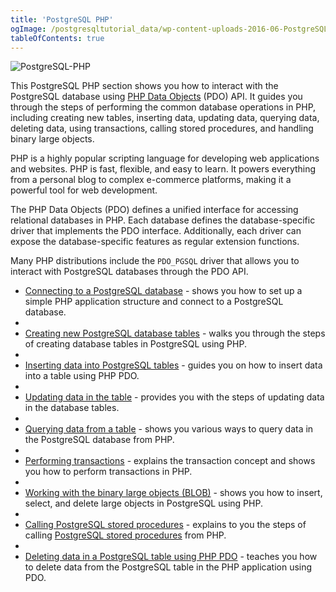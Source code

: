 ```yaml
---
title: 'PostgreSQL PHP'
ogImage: /postgresqltutorial_data/wp-content-uploads-2016-06-PostgreSQL-PHP-1.png
tableOfContents: true
---
```



![PostgreSQL-PHP](/postgresqltutorial_data/wp-content-uploads-2016-06-PostgreSQL-PHP-1.png)

This PostgreSQL PHP section shows you how to interact with the PostgreSQL database using [PHP Data Objects](http://php.net/manual/en/book.pdo.php) (PDO) API. It guides you through the steps of performing the common database operations in PHP, including creating new tables, inserting data, updating data, querying data, deleting data, using transactions, calling stored procedures, and handling binary large objects.

PHP is a highly popular scripting language for developing web applications and websites. PHP is fast, flexible, and easy to learn. It powers everything from a personal blog to complex e-commerce platforms, making it a powerful tool for web development.

The PHP Data Objects (PDO) defines a unified interface for accessing relational databases in PHP. Each database defines the database-specific driver that implements the PDO interface. Additionally, each driver can expose the database-specific features as regular extension functions.

Many PHP distributions include the `PDO_PGSQL` driver that allows you to interact with PostgreSQL databases through the PDO API.

- [Connecting to a PostgreSQL database](/docs/postgresql/postgresql-php/connect) - shows you how to set up a simple PHP application structure and connect to a PostgreSQL database.
-
- [Creating new PostgreSQL database tables](/docs/postgresql/postgresql-php/create-tables) - walks you through the steps of creating database tables in PostgreSQL using PHP.
-
- [Inserting data into PostgreSQL tables](/docs/postgresql/postgresql-php/insert) - guides you on how to insert data into a table using PHP PDO.
-
- [Updating data in the table](/docs/postgresql/postgresql-php/update) - provides you with the steps of updating data in the database tables.
-
- [Querying data from a table](/docs/postgresql/postgresql-php/query) - shows you various ways to query data in the PostgreSQL database from PHP.
-
- [Performing transactions](/docs/postgresql/postgresql-php/transaction) - explains the transaction concept and shows you how to perform transactions in PHP.
-
- [Working with the binary large objects (BLOB)](/docs/postgresql/postgresql-php/postgresql-blob) - shows you how to insert, select, and delete large objects in PostgreSQL using PHP.
-
- [Calling PostgreSQL stored procedures](/docs/postgresql/postgresql-php/call-stored-procedures) - explains to you the steps of calling [PostgreSQL stored procedures](/docs/postgresql/postgresql-stored-procedures) from PHP.
-
- [Deleting data in a PostgreSQL table using PHP PDO](/docs/postgresql/postgresql-php/delete) - teaches you how to delete data from the PostgreSQL table in the PHP application using PDO.
